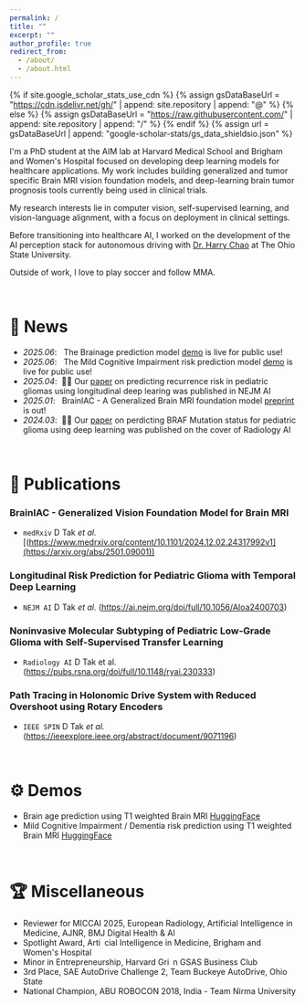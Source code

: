 ```yaml
---
permalink: /
title: ""
excerpt: ""
author_profile: true
redirect_from: 
  - /about/
  - /about.html
---
```


{% if site.google_scholar_stats_use_cdn %}
{% assign gsDataBaseUrl = "https://cdn.jsdelivr.net/gh/" | append: site.repository | append: "@" %}
{% else %}
{% assign gsDataBaseUrl = "https://raw.githubusercontent.com/" | append: site.repository | append: "/" %}
{% endif %}
{% assign url = gsDataBaseUrl | append: "google-scholar-stats/gs_data_shieldsio.json" %}

<span class='anchor' id='about-me'></span>
I'm a PhD student at the AIM lab at Harvard Medical School and Brigham and Women's Hospital focused on developing deep learning models for healthcare applications. My work includes building generalized and tumor specific Brain MRI vision foundation models, and deep-learning brain tumor prognosis tools currently being used in clinical trials.

My research interests lie in computer vision, self-supervised learning, and vision-language alignment, with a focus on deployment in clinical settings. 

Before transitioning into healthcare AI, I worked on the development of the AI perception stack for autonomous driving with [Dr. Harry Chao](https://sites.google.com/view/wei-lun-harry-chao/home?authuser=0) at The Ohio State University. 

Outside of work, I love to play soccer and follow MMA.

&nbsp;
# 📰 News
- *2025.06*: &nbsp; The Brainage prediction model [demo](https://huggingface.co/spaces/Divytak/BrainIAC-Brainage-V0?logs=container) is live for public use! 
- *2025.06*: &nbsp; The Mild Cognitive Impairment risk prediction model [demo](https://huggingface.co/spaces/Divytak/BrainIAC-MildCognitiveImpairment_Classification) is live for public use! 
- *2025.04*: &nbsp;🎉📝 Our [paper](https://ai.nejm.org/doi/full/10.1056/AIoa2400703) on predicting recurrence risk in pediatric gliomas using longitudinal deep learing was published in NEJM AI
- *2025.01*: &nbsp; BrainIAC - A Generalized Brain MRI foundation model [preprint](https://www.medrxiv.org/content/10.1101/2024.12.02.24317992v1) is out! 
- *2024.03*: &nbsp;🎉📝 Our [paper](https://pubs.rsna.org/doi/full/10.1148/ryai.230333) on perdicting BRAF Mutation status for pediatric glioma using deep learning was published on the cover of Radiology AI 

&nbsp;

# 📝 Publications 

### BrainIAC - Generalized Vision Foundation Model for Brain MRI
- `medRxiv` D Tak *et al.* [(https://www.medrxiv.org/content/10.1101/2024.12.02.24317992v1](https://arxiv.org/abs/2501.09001)) 

### Longitudinal Risk Prediction for Pediatric Glioma with Temporal Deep Learning
- `NEJM AI` D Tak *et al.* (https://ai.nejm.org/doi/full/10.1056/AIoa2400703) 

### Noninvasive Molecular Subtyping of Pediatric Low-Grade Glioma with Self-Supervised Transfer Learning
- `Radiology AI` D Tak et al. (https://pubs.rsna.org/doi/full/10.1148/ryai.230333) 

### Path Tracing in Holonomic Drive System with Reduced Overshoot using Rotary Encoders 
- `IEEE SPIN` D Tak *et al.* (https://ieeexplore.ieee.org/abstract/document/9071196) 


&nbsp;
# ⚙️ Demos 
- Brain age prediction using T1 weighted Brain MRI [HuggingFace](https://huggingface.co/spaces/Divytak/BrainIAC-Brainage-V0)
- Mild Cognitive Impairment / Dementia risk prediction using T1 weighted Brain MRI [HuggingFace](https://huggingface.co/spaces/Divytak/BrainIAC-MildCognitiveImpairment_Classification)

&nbsp;
# 🏆 Miscellaneous 
- Reviewer for MICCAI 2025, European Radiology, Artificial Intelligence in Medicine, AJNR, BMJ Digital Health & AI
- Spotlight Award, Arti cial Intelligence in Medicine, Brigham and Women's Hospital
- Minor in Entrepreneurship, Harvard Gri n GSAS Business Club
- 3rd Place, SAE AutoDrive Challenge 2, Team Buckeye AutoDrive, Ohio State
- National Champion, ABU ROBOCON 2018, India -  Team Nirma University 

